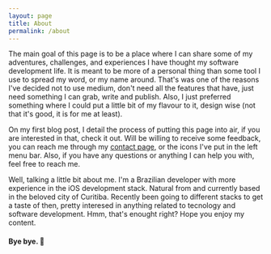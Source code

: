 ```yaml
---
layout: page
title: About
permalink: /about
---
```


The main goal of this page is to be a place where I can share some of my adventures, challenges, and experiences I have thought my software development life. It is meant to be more of a personal thing than some tool I use to spread my word, or my name around. That's was one of the reasons I've decided not to use medium, don't need all the features that have, just need something I can grab, write and publish. Also, I just preferred something where I could put a little bit of my flavour to it, design wise (not that it's good, it is for me at least). 

On my first blog post, I detail the process of putting this page into air, if you are interested in that, check it out. Will be willing to receive some feedback, you can reach me through my [contact page](/contact), or the icons I've put in the left menu bar. Also, if you have any questions or anything I can help you with, feel free to reach me. 

Well, talking a little bit about me. I'm a Brazilian developer with more experience in the iOS development stack. Natural from and currently based in the beloved city of Curitiba. Recently been going to different stacks to get a taste of then, pretty interesed in anything related to tecnology and software development. Hmm, that's enought right? Hope you enjoy my content.

#### Bye bye. 👋